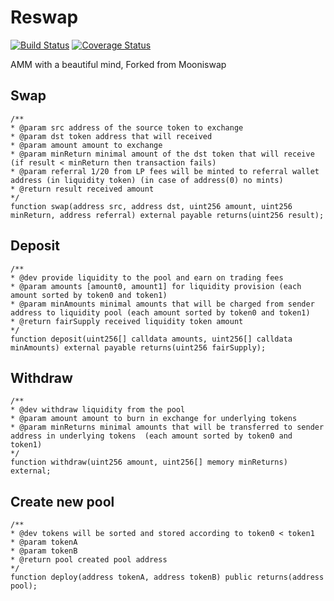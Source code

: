 # Reswap

[![Build Status](https://github.com/Reswap-DEX/reswap/workflows/CI/badge.svg)](https://github.com/Reswap-DEX/reswap/actions)
[![Coverage Status](https://coveralls.io/repos/github/Reswap-DEX/mooniswap/badge.svg?branch=master)](https://coveralls.io/github/Reswap-DEX/reswap?branch=master)

AMM with a beautiful mind, Forked from Mooniswap

<!-- ## Factory Address
[https://etherscan.io/address/0x71CD6666064C3A1354a3B4dca5fA1E2D3ee7D303](https://etherscan.io/address/0x71CD6666064C3A1354a3B4dca5fA1E2D3ee7D303) -->

## Swap
```solidity
/**
* @param src address of the source token to exchange
* @param dst token address that will received
* @param amount amount to exchange
* @param minReturn minimal amount of the dst token that will receive (if result < minReturn then transaction fails)
* @param referral 1/20 from LP fees will be minted to referral wallet address (in liquidity token) (in case of address(0) no mints) 
* @return result received amount
*/
function swap(address src, address dst, uint256 amount, uint256 minReturn, address referral) external payable returns(uint256 result);
```

## Deposit
```solidity
/**
* @dev provide liquidity to the pool and earn on trading fees
* @param amounts [amount0, amount1] for liquidity provision (each amount sorted by token0 and token1) 
* @param minAmounts minimal amounts that will be charged from sender address to liquidity pool (each amount sorted by token0 and token1) 
* @return fairSupply received liquidity token amount
*/
function deposit(uint256[] calldata amounts, uint256[] calldata minAmounts) external payable returns(uint256 fairSupply);
```

## Withdraw
```solidity
/**
* @dev withdraw liquidity from the pool
* @param amount amount to burn in exchange for underlying tokens
* @param minReturns minimal amounts that will be transferred to sender address in underlying tokens  (each amount sorted by token0 and token1) 
*/
function withdraw(uint256 amount, uint256[] memory minReturns) external;
```

## Create new pool
```solidity
/**
* @dev tokens will be sorted and stored according to token0 < token1
* @param tokenA 
* @param tokenB 
* @return pool created pool address
*/
function deploy(address tokenA, address tokenB) public returns(address pool);
```
